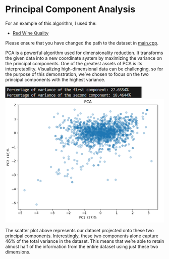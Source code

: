 # Principal Component Analysis
 
For an example of this algorithm, I used the:
- [Red Wine Quality](https://www.kaggle.com/datasets/uciml/red-wine-quality-cortez-et-al-2009)

Please ensure that you have changed the path to the dataset in [main.cpp](main.cpp).


PCA is a powerful algorithm used for dimensionality reduction. It transforms the given data into a new coordinate system by maximizing the variance on the principal components. One of the greatest assets of PCA is its interpretability. Visualizing high-dimensional data can be challenging, so for the purpose of this demonstration, we’ve chosen to focus on the two principal components with the highest variance.


![result](results.png)
![pca](pca_plot.png)

The scatter plot above represents our dataset projected onto these two principal components. Interestingly, these two components alone capture 46% of the total variance in the dataset. This means that we’re able to retain almost half of the information from the entire dataset using just these two dimensions.
